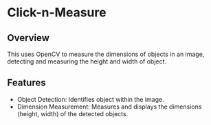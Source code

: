 # Click-n-Measure
## Overview
This uses OpenCV to measure the dimensions of objects in an image, detecting and measuring the height and width of object.

## Features
- Object Detection: Identifies object within the image.
- Dimension Measurement: Measures and displays the dimensions (height, width) of the detected objects.

